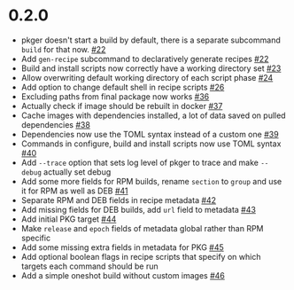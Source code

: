 # 0.2.0

- pkger doesn't start a build by default, there is a separate subcommand `build` for that now. [#22](https://github.com/wojciechkepka/pkger/pull/22)
- Add `gen-recipe` subcommand to declaratively generate recipes [#22](https://github.com/wojciechkepka/pkger/pull/22)
- Build and install scripts now correctly have a working directory set [#23](https://github.com/wojciechkepka/pkger/pull/23)
- Allow overwriting default working directory of each script phase [#24](https://github.com/wojciechkepka/pkger/pull/24)
- Add option to change default shell in recipe scripts [#26](https://github.com/wojciechkepka/pkger/pull/26)
- Excluding paths from final package now works [#36](https://github.com/wojciechkepka/pkger/pull/36)
- Actually check if image should be rebuilt in docker [#37](https://github.com/wojciechkepka/pkger/pull/37)
- Cache images with dependencies installed, a lot of data saved on pulled dependencies [#38](https://github.com/wojciechkepka/pkger/pull/38)
- Dependencies now use the TOML syntax instead of a custom one [#39](https://github.com/wojciechkepka/pkger/pull/39)
- Commands in configure, build and install scripts now use TOML syntax [#40](https://github.com/wojciechkepka/pkger/pull/40)
- Add `--trace` option that sets log level of pkger to trace and make `--debug` actually set debug
- Add some more fields for RPM builds, rename `section` to `group` and use it for RPM as well as DEB [#41](https://github.com/wojciechkepka/pkger/pull/41)
- Separate RPM and DEB fields in recipe metadata [#42](https://github.com/wojciechkepka/pkger/pull/42)
- Add missing fields for DEB builds, add `url` field to metadata [#43](https://github.com/wojciechkepka/pkger/pull/43)
- Add initial PKG target [#44](https://github.com/wojciechkepka/pkger/pull/44)
- Make `release` and `epoch` fields of metadata global rather than RPM specific
- Add some missing extra fields in metadata for PKG [#45](https://github.com/wojciechkepka/pkger/pull/45)
- Add optional boolean flags in recipe scripts that specify on which targets each command should be run
- Add a simple oneshot build without custom images [#46](https://github.com/wojciechkepka/pkger/pull/46)
